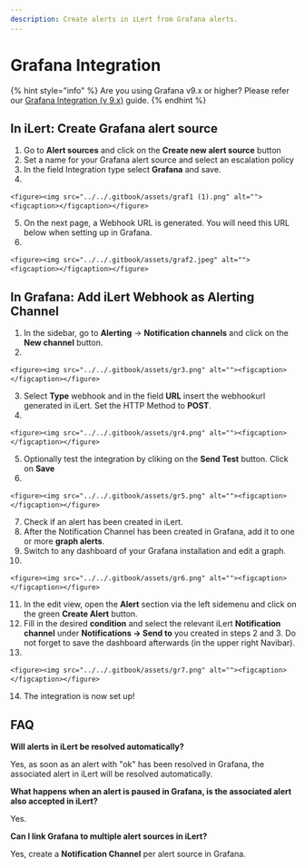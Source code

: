 ```yaml
---
description: Create alerts in iLert from Grafana alerts.
---
```


# Grafana Integration

{% hint style="info" %}
Are you using Grafana v9.x or higher? Please refer our [Grafana Integration (v 9.x)](grafana-integration-v-9.x.md) guide.
{% endhint %}

## In iLert: Create Grafana alert source

1. Go to **Alert sources** and click on the **Create new alert source** button
2. Set a name for your Grafana alert source and select an escalation policy
3. In the field Integration type select **Grafana** and save.
4.

    <figure><img src="../../.gitbook/assets/graf1 (1).png" alt=""><figcaption></figcaption></figure>
5. On the next page, a Webhook URL is generated. You will need this URL below when setting up in Grafana.
6.

    <figure><img src="../../.gitbook/assets/graf2.jpeg" alt=""><figcaption></figcaption></figure>

## In Grafana: Add iLert Webhook as Alerting Channel <a href="#add-webhook" id="add-webhook"></a>

1. In the sidebar, go to **Alerting** → **Notification channels** and click on the **New channel** button.
2.

    <figure><img src="../../.gitbook/assets/gr3.png" alt=""><figcaption></figcaption></figure>
3. Select **Type** webhook and in the field **URL** insert the webhookurl generated in iLert. Set the HTTP Method to **POST**.
4.

    <figure><img src="../../.gitbook/assets/gr4.png" alt=""><figcaption></figcaption></figure>
5. Optionally test the integration by cliking on the **Send Test** button. Click on **Save**
6.

    <figure><img src="../../.gitbook/assets/gr5.png" alt=""><figcaption></figcaption></figure>
7. Check if an alert has been created in iLert.
8. After the Notification Channel has been created in Grafana, add it to one or more **graph alerts**.
9. Switch to any dashboard of your Grafana installation and edit a graph.
10.

    <figure><img src="../../.gitbook/assets/gr6.png" alt=""><figcaption></figcaption></figure>
11. In the edit view, open the **Alert** section via the left sidemenu and click on the green **Create Alert** button.
12. Fill in the desired **condition** and select the relevant iLert **Notification channel** under **Notifications → Send to** you created in steps 2 and 3. Do not forget to save the dashboard afterwards (in the upper right Navibar).
13.

    <figure><img src="../../.gitbook/assets/gr7.png" alt=""><figcaption></figcaption></figure>
14. The integration is now set up!

## FAQ <a href="#faq" id="faq"></a>

**Will alerts in iLert be resolved automatically?**

Yes, as soon as an alert with "ok" has been resolved in Grafana, the associated alert in iLert will be resolved automatically.

**What happens when an alert is paused in Grafana, is the associated alert also accepted in iLert?**

Yes.

**Can I link Grafana to multiple alert sources in iLert?**

Yes, create a **Notification Channel** per alert source in Grafana.
